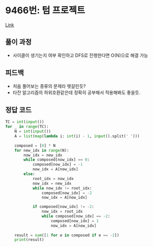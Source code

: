 # 9466번: 텀 프로젝트
[Link](https://www.acmicpc.net/problem/9466)

## 풀이 과정
* 사이클이 생기는지 여부 확인하고 DFS로 진행한다면 O(N)으로 해결 가능

## 피드백
* 처음 풀어보는 종류의 문제라 헷갈린듯?
* 타잔 알고리즘의 하위호환같은데 정확히 공부해서 적용해봐도 좋을듯.

## 정답 코드
```python
TC = int(input())
for _ in range(TC):
    N = int(input())
    A = list(map(lambda i: int(i) - 1, input().split(' ')))
    
    composed = [0] * N
    for new_idx in range(N):
        now_idx = new_idx
        while composed[now_idx] == 0:
            composed[now_idx] = -1
            now_idx = A[now_idx]
        else:
            root_idx = now_idx
            now_idx = new_idx
            while now_idx != root_idx:
                composed[now_idx] = -2
                now_idx = A[now_idx]

            if composed[now_idx] != -2:
                now_idx = root_idx
                while composed[now_idx] == -2:
                    composed[now_idx] = 1
                    now_idx = A[now_idx]
        
    result = sum([1 for e in composed if e == -2])
    print(result)
```
